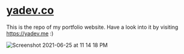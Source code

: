 # [yadev.co](https://yadev.me)

This is the repo of my portfolio website. Have a look into it by visiting https://yadev.me :)

![Screenshot 2021-06-25 at 11 14 18 PM](https://user-images.githubusercontent.com/21107275/123476251-11240880-d61a-11eb-81ad-e1a86548dbfb.png)

